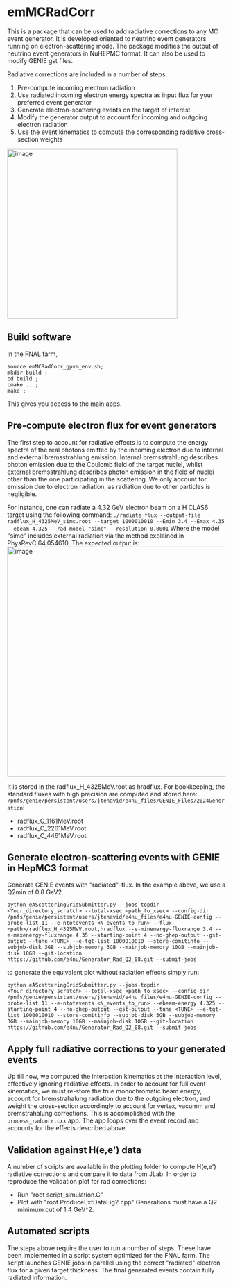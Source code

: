 # emMCRadCorr
This is a package that can be used to add radiative corrections to any MC event generator. It is developed oriented to neutrino event generators running on electron-scattering mode. The package modifies the output of neutrino event generators in NuHEPMC format. It can also be used to modify GENIE gst files.

Radiative corrections are included in a number of steps: 
1. Pre-compute incoming electron radiation
2.  Use radiated incoming electron energy spectra as input flux for your preferred event generator
3.  Generate electron-scattering events on the target of interest
4.  Modify the generator output to account for incoming and outgoing electron radiation
5.  Use the event kinematics to compute the corresponding radiative cross-section weights

<img width="392" alt="image" src="https://github.com/e4nu/emMCRadCorr/assets/36236227/22829212-84d0-47bb-8067-6d2856da235c">

## Build software
In the FNAL farm, 
```
source emMCRadCorr_gpvm_env.sh;
mkdir build ;
cd build ;
cmake .. ;
make ;
```
This gives you access to the main apps.

## Pre-compute electron flux for event generators
The first step to account for radiative effects is to compute the energy spectra of the real photons emitted by the incoming electron due to internal and external bremsstrahlung emission. 
Internal bremsstrahlung describes photon emission due to the Coulomb field of the target nuclei, whilst external bremsstrahlung describes photon emission in the field of nuclei other than the one participating in the scattering. We only account for emission due to electron radiation, as radiation due to other particles is negligible.

For instance, one can radiate a 4.32 GeV electron beam on a H CLAS6 target using the following command:
```./radiate_flux --output-file radflux_H_4325MeV_simc.root --target 1000010010 --Emin 3.4 --Emax 4.35 --ebeam 4.325 --rad-model "simc" --resolution 0.0001```
Where the model "simc" includes external radiation via the method explained in PhysRevC.64.054610. The expected output is:
<img width="531" alt="image" src="https://github.com/e4nu/emMCRadCorr/assets/36236227/3f2484e1-bcde-40a6-88c0-3393c7938e4e">

It is stored in the radflux_H_4325MeV.root as hradflux. For bookkeeping, the standard fluxes with high precision are computed and stored here: ```/pnfs/genie/persistent/users/jtenavid/e4nu_files/GENIE_Files/2024Generation```:
- radflux_C_1161MeV.root
- radflux_C_2261MeV.root
- radflux_C_4461MeV.root

## Generate electron-scattering events with GENIE in HepMC3 format
Generate GENIE events with "radiated"-flux. In the example above, we use a Q2min of 0.8 GeV2.
```
python eAScatteringGridSubmitter.py --jobs-topdir <Your_directory_scratch> --total-xsec <path_to_xsec> --config-dir /pnfs/genie/persistent/users/jtenavid/e4nu_files/e4nu-GENIE-config --probe-list 11 --e-ntotevents <N_events_to_run> --flux <path>/radflux_H_4325MeV.root,hradflux --e-minenergy-fluxrange 3.4 --e-maxenergy-fluxrange 4.35 --starting-point 4 --no-ghep-output --gst-output --tune <TUNE> --e-tgt-list 1000010010 --store-comitinfo --subjob-disk 3GB --subjob-memory 3GB --mainjob-memory 10GB --mainjob-disk 10GB --git-location https://github.com/e4nu/Generator_Rad_Q2_08.git --submit-jobs
```
to generate the equivalent plot without radiation effects simply run:
```
python eAScatteringGridSubmitter.py --jobs-topdir <Your_directory_scratch> --total-xsec <path_to_xsec> --config-dir /pnfs/genie/persistent/users/jtenavid/e4nu_files/e4nu-GENIE-config --probe-list 11 --e-ntotevents <N_events_to_run> --ebeam-energy 4.325 --starting-point 4 --no-ghep-output --gst-output --tune <TUNE> --e-tgt-list 1000010010 --store-comitinfo --subjob-disk 3GB --subjob-memory 3GB --mainjob-memory 10GB --mainjob-disk 10GB --git-location https://github.com/e4nu/Generator_Rad_Q2_08.git --submit-jobs
```

## Apply full radiative corrections to your generated events
Up till now, we computed the interaction kinematics at the interaction level, effectively ignoring radiative effects. In order to account for full event kinematics, we must re-store the true monochromatic beam energy, account for bremstrahalung radiation due to the outgoing electron, and weight the cross-section accordingly to account for vertex, vacumm and bremstrahalung corrections. This is accomplished with the ```process_radcorr.cxx``` app. The app loops over the event record and accounts for the effects described above. 

## Validation against H(e,e') data
A number of scripts are available in the plotting folder to compute H(e,e') radiative corrections and compare it to data from JLab. In order to reproduce the validation plot for rad corrections:
- Run "root script_simulation.C"
- Plot with "root ProduceExtDataFig2.cpp"
Generations must have a Q2 minimum cut of 1.4 GeV^2.

## Automated scripts
The steps above require the user to run a number of steps. These have been implemented in a script system optimized for the FNAL farm. The script launches GENIE jobs in parallel using the correct "radiated" electron flux for a given target thickness. The final generated events contain fully radiated information.












